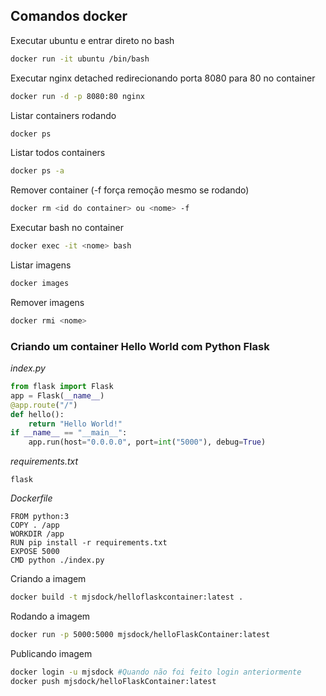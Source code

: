 ## Comandos docker

Executar ubuntu e entrar direto no bash
```bash
docker run -it ubuntu /bin/bash
```

Executar nginx detached redirecionando porta 8080 para 80 no container
```bash
docker run -d -p 8080:80 nginx
```

Listar containers rodando
```bash
docker ps
```

Listar todos containers
```bash
docker ps -a
```

Remover container (-f força remoção mesmo se rodando)
```bash
docker rm <id do container> ou <nome> -f
```

Executar bash no container
```bash
docker exec -it <nome> bash
```

Listar imagens
```bash
docker images
```

Remover imagens
```bash
docker rmi <nome>
```

### Criando um container Hello World com Python Flask

*index.py*
```python
from flask import Flask
app = Flask(__name__)
@app.route("/")
def hello():
	return "Hello World!"
if __name__ == "__main__":
	app.run(host="0.0.0.0", port=int("5000"), debug=True)
```
*requirements.txt*
```ptyhon
flask
```

*Dockerfile*
```docker
FROM python:3
COPY . /app
WORKDIR /app
RUN pip install -r requirements.txt
EXPOSE 5000
CMD python ./index.py
```

Criando a imagem
```bash
docker build -t mjsdock/helloflaskcontainer:latest .
```

Rodando a imagem
```bash
docker run -p 5000:5000 mjsdock/helloFlaskContainer:latest
```

Publicando imagem
```bash
docker login -u mjsdock #Quando não foi feito login anteriormente
docker push mjsdock/helloFlaskContainer:latest
```